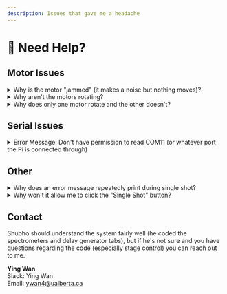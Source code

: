 ```yaml
---
description: Issues that gave me a headache
---
```


# 🤔 Need Help?

## Motor Issues

<details>

<summary>Why is the motor "jammed" (it makes a noise but nothing moves)?</summary>

Unplug the entire system and then ensure the motors are securely plugged into the motor drivers. Sometimes if the connection is loose, it will bug out.

</details>

<details>

<summary>Why aren't the motors rotating?</summary>

1. Make sure the system is plugged in.
2. The Pi takes a few minutes to boot up, try again in a few minutes.
3. Check that messages are being serially communicated. You can do this by VNCing or SSHing onto the Pi (see [configuring-your-raspberry-pi.md](../getting-set-up/configuring-your-raspberry-pi.md "mention")).

</details>

<details>

<summary>Why does only one motor rotate and the other doesn't?</summary>

1. Check that both motors are plugged in.
2. Unplug the whole system and then unplug and replug the motors.

</details>

## Serial Issues

<details>

<summary>Error Message: Don't have permission to read COM11 (or whatever port the Pi is connected through)</summary>

Try unplugging and plugging back in the USB. For whatever reason, this error randomly pops up at times.

</details>

## Other

<details>

<summary>Why does an error message repeatedly print during single shot?</summary>

Something is disconnected. Check that the spectrometers are connected and the delay generator is on.

</details>

<details>

<summary>Why won't it allow me to click the "Single Shot" button?</summary>

Ensure the stage is at home.

</details>

## Contact

Shubho should understand the system fairly well (he coded the spectrometers and delay generator tabs), but if he's not sure and you have questions regarding the code (especially stage control) you can reach out to me.

**Ying Wan**\
Slack: Ying Wan\
Email: ywan4@ualberta.ca
